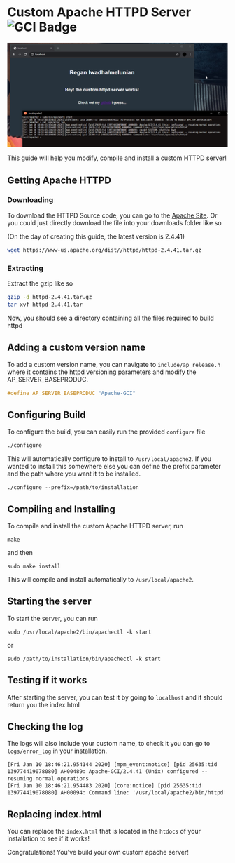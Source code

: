 # Custom Apache HTTPD Server ![GCI Badge](https://img.shields.io/badge/Google%20Code%20In-JBoss%20Community-red?style=flatr&labelColor=fdb900&link=https://codein.withgoogle.com/organizations/jboss-community/)
![Screenshot of its working](https://github.com/reaganiwadha/custom-httpd/blob/master/screenshot.png?raw=true)

This guide will help you modify, compile and install a custom HTTPD server!

## Getting Apache HTTPD
### Downloading
To download the HTTPD Source code, you can go to the [Apache Site](http://httpd.apache.org/docs/current/install.html). Or you could just directly download the file into your downloads folder like so

(On the day of creating this guide, the latest version is 2.4.41)
```bash
wget https://www-us.apache.org/dist//httpd/httpd-2.4.41.tar.gz
```

### Extracting
Extract the gzip like so
```bash
gzip -d httpd-2.4.41.tar.gz
tar xvf httpd-2.4.41.tar
```
Now, you should see a directory containing all the files required to build httpd

## Adding a custom version name
To add a custom version name, you can navigate to ```include/ap_release.h``` where it contains the httpd versioning parameters and modify the AP_SERVER_BASEPRODUC.

```cpp
#define AP_SERVER_BASEPRODUC "Apache-GCI"
```

## Configuring Build
To configure the build, you can easily run the provided ```configure``` file
```bash
./configure
```

This will automatically configure to install to ```/usr/local/apache2```. If you wanted to install this somewhere else you can define the prefix parameter and the path where you want it to be installed.

```
./configure --prefix=/path/to/installation
```

## Compiling and Installing
To compile and install the custom Apache HTTPD server, run 
```
make
``` 
and then 
```
sudo make install
```

This will compile and install automatically to ```/usr/local/apache2```.

## Starting the server
To start the server, you can run
```
sudo /usr/local/apache2/bin/apachectl -k start
```
or
```
sudo /path/to/installation/bin/apachectl -k start
```

## Testing if it works
After starting the server, you can test it by going to ```localhost``` and it should return you the index.html

## Checking the log
The logs will also include your custom name, to check it you can go to ```logs/error_log``` in your installation.

```
[Fri Jan 10 18:46:21.954144 2020] [mpm_event:notice] [pid 25635:tid 139774419078080] AH00489: Apache-GCI/2.4.41 (Unix) configured -- resuming normal operations
[Fri Jan 10 18:46:21.954483 2020] [core:notice] [pid 25635:tid 139774419078080] AH00094: Command line: '/usr/local/apache2/bin/httpd'
```

## Replacing index.html
You can replace the ```index.html``` that is located in the ```htdocs``` of your installation to see if it works! 

Congratulations! You've build your own custom apache server!

